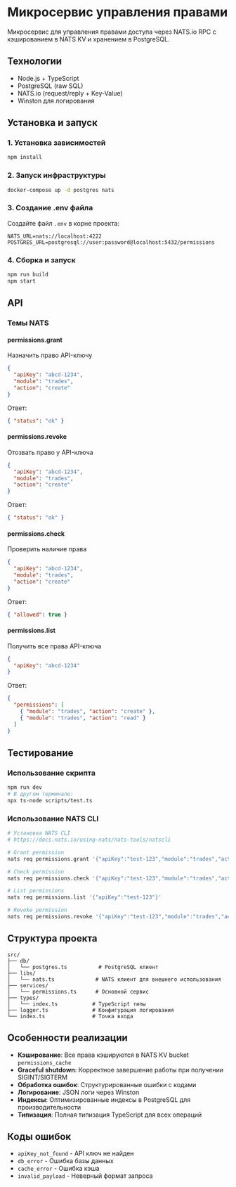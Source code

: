 # Микросервис управления правами

Микросервис для управления правами доступа через NATS.io RPC с кэшированием в NATS KV и хранением в PostgreSQL.

## Технологии

- Node.js + TypeScript
- PostgreSQL (raw SQL)
- NATS.io (request/reply + Key-Value)
- Winston для логирования

## Установка и запуск

### 1. Установка зависимостей
```bash
npm install
```

### 2. Запуск инфраструктуры
```bash
docker-compose up -d postgres nats
```

### 3. Создание .env файла
Создайте файл `.env` в корне проекта:
```env
NATS_URL=nats://localhost:4222
POSTGRES_URL=postgresql://user:password@localhost:5432/permissions
```

### 4. Сборка и запуск
```bash
npm run build
npm start
```

## API

### Темы NATS

#### permissions.grant
Назначить право API-ключу
```json
{
  "apiKey": "abcd-1234",
  "module": "trades",
  "action": "create"
}
```
Ответ:
```json
{ "status": "ok" }
```

#### permissions.revoke
Отозвать право у API-ключа
```json
{
  "apiKey": "abcd-1234",
  "module": "trades",
  "action": "create"
}
```
Ответ:
```json
{ "status": "ok" }
```

#### permissions.check
Проверить наличие права
```json
{
  "apiKey": "abcd-1234",
  "module": "trades",
  "action": "create"
}
```
Ответ:
```json
{ "allowed": true }
```

#### permissions.list
Получить все права API-ключа
```json
{
  "apiKey": "abcd-1234"
}
```
Ответ:
```json
{
  "permissions": [
    { "module": "trades", "action": "create" },
    { "module": "trades", "action": "read" }
  ]
}
```

## Тестирование

### Использование скрипта
```bash
npm run dev
# В другом терминале:
npx ts-node scripts/test.ts
```

### Использование NATS CLI
```bash
# Установка NATS CLI
# https://docs.nats.io/using-nats/nats-tools/natscli

# Grant permission
nats req permissions.grant '{"apiKey":"test-123","module":"trades","action":"create"}'

# Check permission
nats req permissions.check '{"apiKey":"test-123","module":"trades","action":"create"}'

# List permissions
nats req permissions.list '{"apiKey":"test-123"}'

# Revoke permission
nats req permissions.revoke '{"apiKey":"test-123","module":"trades","action":"create"}'
```

## Структура проекта

```
src/
├── db/
│   └── postgres.ts          # PostgreSQL клиент
├── libs/
│   └── nats.ts             # NATS клиент для внешнего использования
├── services/
│   └── permissions.ts      # Основной сервис
├── types/
│   └── index.ts           # TypeScript типы
├── logger.ts              # Конфигурация логирования
└── index.ts               # Точка входа
```

## Особенности реализации

- **Кэширование**: Все права кэшируются в NATS KV bucket `permissions_cache`
- **Graceful shutdown**: Корректное завершение работы при получении SIGINT/SIGTERM
- **Обработка ошибок**: Структурированные ошибки с кодами
- **Логирование**: JSON логи через Winston
- **Индексы**: Оптимизированные индексы в PostgreSQL для производительности
- **Типизация**: Полная типизация TypeScript для всех операций

## Коды ошибок

- `apiKey_not_found` - API ключ не найден
- `db_error` - Ошибка базы данных
- `cache_error` - Ошибка кэша
- `invalid_payload` - Неверный формат запроса 